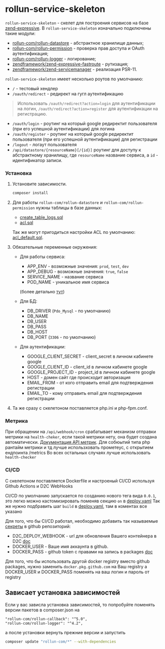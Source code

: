
# rollun-service-skeleton

`rollun-service-skeleton` - скелет для построения сервисов на базе [zend-expressive](https://docs.zendframework.com/zend-expressive/).
В `rollun-service-skeleton` изначально подключены такие модули:
* [rollun-com/rollun-datastore](https://github.com/rollun-com/rollun-datastore) - абстрактное хранилище данных;
* [rollun-com/rollun-permission](https://github.com/rollun-com/rollun-permission) - проверка прав доступа и OAuth аутентификация;
* [rollun-com/rollun-logger](https://github.com/rollun-com/rollun-logger) - логирование;
* [zendframework/zend-expressive-fastroute](https://github.com/zendframework/zend-expressive-fastroute) - рутизация;
* [zendframework/zend-servicemanager](https://github.com/zendframework/zend-servicemanager) - реализация PSR-11.

`rollun-service-skeleton` имеет несколько роутов по умолчанию:
* `/` - тестовый хендлер
* `/oauth/redirect` - редирект на гугл аутентификацию
> Использовать `/oauth/redirect?action=login` для аутентификации на логин, `/oauth/redirect?action=register` для 
аутентификации на регистрацию.
* `/oauth/login` - роутинг на который google редиректит пользователя (при его успешной аутентификации) для логина
* `/oauth/register` - роутинг на который google редиректит пользователя (при его успешной аутентификации) для регистрации
* `/logout` - логаут пользователя
* `/api/datastore/{resourceName}[/{id}]` роутинг для доступу к абстрактному хранилищу, где `resourceName` название 
сервиса, а `id` - идентификатор записи.

### Установка

1. Установите зависимости.
    ```bash
    composer install
    ```

2. Для работы `rollun-com/rollun-datastore` и `rollun-com/rollun-permission` нужны таблицы в базе данных:
    * [create_table_logs.sql](https://github.com/rollun-com/rollun-logger/blob/4.2.1/src/create_table_logs.sql)
    * [acl.sql](https://github.com/rollun-com/rollun-permission/blob/4.0.0/src/Permission/src/acl.sql)
    
    Так же могут пригодиться настройки ACL по умолчанию: [acl_default.sql](/data/acl_default.sql).

3. Обязательные переменные окружения:
    * Для работы сервиса:
        - APP_ENV - возможные значения: `prod`, `test`, `dev`
        - APP_DEBUG - возможные значения: `true`, `false`
        - SERVICE_NAME - название сервиса
        - POD_NAME - уникальное имя сервиса
        
        (более детально [тут](https://github.com/rollun-com/all-standards/blob/master/docs/rsr/RSR_3.md))
    * Для БД:
        - DB_DRIVER (`Pdo_Mysql` - по умолчанию)
        - DB_NAME
        - DB_USER
        - DB_PASS
        - DB_HOST
        - DB_PORT (`3306` - по умолчанию)
    
    * Для аутентификации:
        - GOOGLE_CLIENT_SECRET - client_secret в личном кабинете google
        - GOOGLE_CLIENT_ID - client_id в личном кабинете google
        - GOOGLE_PROJECT_ID - project_id в личном кабинете google
        - HOST - домен сайт где происходит авторизация
        - EMAIL_FROM - от кого отправить email для подтверждения регистрации
        - EMAIL_TO - кому отправить email для подтверждения регистрации

4. Та же сразу с скелетоном поставляется php.ini и php-fpm.conf.

### Метрика
При обращении на `/api/webhook/cron` срабатывает механизм отправки метрики на `health-cheker`, если такой метрики нету, 
она будет создана автоматически. [Документация API метрик](https://docs.rollun.net/health-checker/).
Для собюытий типа php рантайм метрики и тд лучше использховать прометеус, с открытием ендпоинта /metrics
Во всех остальных случаях лучше использовать `health-checker`

### CI/CD

С скелетоном поставляется Dockerfile и настроеный CI/CD используя Github Actions и D2C WebHooks

CI/CD по умолчанию запускается по созданию нового тега вида `0.0.1`, 
это легко можно кастомизировать поменяв секцию `on` в [deploy.yaml](/.github/workflows/deploy.yml)
Так же нужно подбравить шаг `build` в [deploy.yaml](/.github/workflows/deploy.yml), там в коментах все указано

Для того, что бы CI/CD работал, необходимо добавить так называемые [секреты](https://docs.github.com/en/free-pro-team@latest/actions/reference/encrypted-secrets) в github репозиторий:

- D2C_DEPLOY_WEBHOOK - url для обновления Вашего контейнера в D2C [doc](https://docs.d2c.io/platform/webhooks/)
- DOCKER_USER - Ваше имя аккаунта в github.
- DOCKER_PASS - github token с правами на запись в packages [doc](https://docs.github.com/en/free-pro-team@latest/github/authenticating-to-github/creating-a-personal-access-token)

Для того, что бы использовать другой docker registry вместо github packages, нужно заменить `docker.pkg.github.com` на Ваш registry 
а DOCKER_USER и DOCKER_PASS поменять на ваш логин и пароль от registry

## Зависает установка зависимостей
Если у вас зависла установка зависимостей, то попробуйте поменять версии пакетов в composer.json на
```
"rollun-com/rollun-callback": "^5.0",
"rollun-com/rollun-logger": "^4.2",
```
а после установки вернуть прежние версии и запустить
```bash
composer update "rollun-com/*" --with-dependencies
```